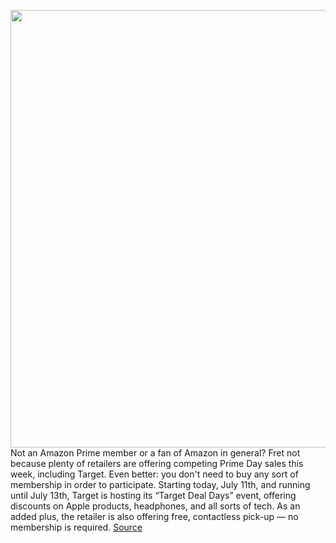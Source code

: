 <img src='https://cdn.vox-cdn.com/thumbor/PJwOLsfvolKsxVesfjLNp6FHmno=/0x0:3000x2000/1200x800/filters:focal(1260x760:1740x1240)/cdn.vox-cdn.com/uploads/chorus_image/image/71096859/Target.0.jpg' width='700px' /><br/>
Not an Amazon Prime member or a fan of Amazon in general? Fret not because plenty of retailers are offering competing Prime Day sales this week, including Target. Even better: you don't need to buy any sort of membership in order to participate. Starting today, July 11th, and running until July 13th, Target is hosting its “Target Deal Days” event, offering discounts on Apple products, headphones, and all sorts of tech. As an added plus, the retailer is also offering free, contactless pick-up — no membership is required.
<a href='https://www.theverge.com/23198671/target-deal-days-sale-prime-day-tech-2022'> Source <a/>